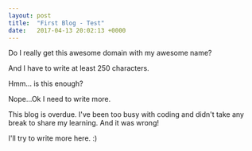 ```yaml
---
layout: post
title:  "First Blog - Test"
date:   2017-04-13 20:02:13 +0000
---
```


Do I really get this awesome domain with my awesome name? 

And I have to write at least 250 characters.

Hmm... is this enough?

Nope...Ok I need to write more. 

This blog is overdue. I've been too busy with coding and didn't take any break to share my learning. And it was wrong!

I'll try to write more here. :)
